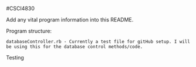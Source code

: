 #CSCI4830

Add any vital program information into this README.


Program structure:

	databaseController.rb - Currently a test file for gitHub setup. I will be using this for the database control methods/code.

Testing
